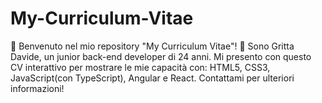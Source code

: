 # My-Curriculum-Vitae
👋 Benvenuto nel mio repository "My Curriculum Vitae"! 🚀 Sono Gritta Davide, un junior back-end developer di 24 anni. Mi presento con questo CV interattivo per mostrare le mie capacità con: HTML5, CSS3, JavaScript(con TypeScript), Angular e React. Contattami per ulteriori informazioni!
